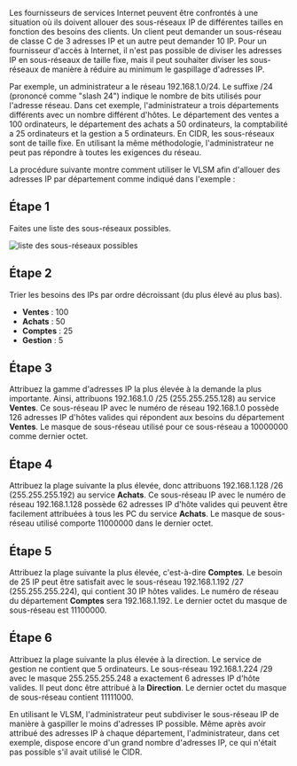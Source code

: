 Les fournisseurs de services Internet peuvent être confrontés à une situation où ils doivent allouer des sous-réseaux IP de différentes tailles en fonction des besoins des clients. Un client peut demander un sous-réseau de classe C de 3 adresses IP et un autre peut demander 10 IP. Pour un fournisseur d'accès à Internet, il n'est pas possible de diviser les adresses IP en sous-réseaux de taille fixe, mais il peut souhaiter diviser les sous-réseaux de manière à réduire au minimum le gaspillage d'adresses IP.

Par exemple, un administrateur a le réseau 192.168.1.0/24. Le suffixe /24 (prononcé comme "slash 24") indique le nombre de bits utilisés pour l'adresse réseau. Dans cet exemple, l'administrateur a trois départements différents avec un nombre différent d'hôtes. Le département des ventes a 100 ordinateurs, le département des achats a 50 ordinateurs, la comptabilité a 25 ordinateurs et la gestion a 5 ordinateurs. En CIDR, les sous-réseaux sont de taille fixe. En utilisant la même méthodologie, l'administrateur ne peut pas répondre à toutes les exigences du réseau.

La procédure suivante montre comment utiliser le VLSM afin d'allouer des adresses IP par département comme indiqué dans l'exemple :

## Étape 1

Faites une liste des sous-réseaux possibles.

![liste des sous-réseaux possibles](https://raw.githubusercontent.com/Microleadoff/content/master/lang/fr/courses/R%C3%A9seaux/Protocoles%20r%C3%A9seaux/IPV4/courses/0080%20-%20VLSM/images/image1.png)

## Étape 2

Trier les besoins des IPs par ordre décroissant (du plus élevé au plus bas).

- **Ventes** : 100
- **Achats** : 50
- **Comptes** : 25
- **Gestion** : 5

## Étape 3

Attribuez la gamme d'adresses IP la plus élevée à la demande la plus importante. Ainsi, attribuons 192.168.1.0 /25 (255.255.255.128) au service **Ventes**. Ce sous-réseau IP avec le numéro de réseau 192.168.1.0 possède 126 adresses IP d'hôtes valides qui répondent aux besoins du département **Ventes**. Le masque de sous-réseau utilisé pour ce sous-réseau a 10000000 comme dernier octet.

## Étape 4

Attribuez la plage suivante la plus élevée, donc attribuons 192.168.1.128 /26 (255.255.255.192) au service **Achats**. Ce sous-réseau IP avec le numéro de réseau 192.168.1.128 possède 62 adresses IP d'hôte valides qui peuvent être facilement attribuées à tous les PC du service **Achats**. Le masque de sous-réseau utilisé comporte 11000000 dans le dernier octet.

## Étape 5

Attribuez la plage suivante la plus élevée, c'est-à-dire **Comptes**. Le besoin de 25 IP peut être satisfait avec le sous-réseau 192.168.1.192 /27 (255.255.255.224), qui contient 30 IP hôtes valides. Le numéro de réseau du département **Comptes** sera 192.168.1.192. Le dernier octet du masque de sous-réseau est 11100000.

## Étape 6

Attribuez la plage suivante la plus élevée à la direction. Le service de gestion ne contient que 5 ordinateurs. Le sous-réseau 192.168.1.224 /29 avec le masque 255.255.255.248 a exactement 6 adresses IP d'hôte valides. Il peut donc être attribué à la **Direction**. Le dernier octet du masque de sous-réseau contient 11111000.

En utilisant le VLSM, l'administrateur peut subdiviser le sous-réseau IP de manière à gaspiller le moins d'adresses IP possible. Même après avoir attribué des adresses IP à chaque département, l'administrateur, dans cet exemple, dispose encore d'un grand nombre d'adresses IP, ce qui n'était pas possible s'il avait utilisé le CIDR.
